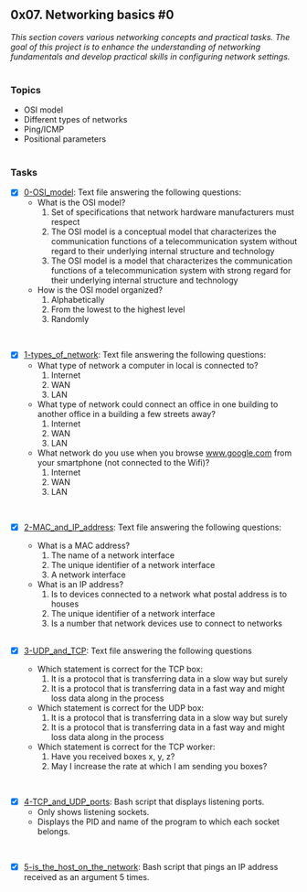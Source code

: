 ## 0x07. Networking basics #0
_This section covers various networking concepts and practical tasks. The goal of this project is to enhance the understanding of networking fundamentals and develop practical skills in configuring network settings._
<br><br>

### Topics
- OSI model
- Different types of networks
- Ping/ICMP
- Positional parameters
<br><br>

### Tasks
- [x] [0-OSI_model](./0-OSI_model): Text file answering the following questions:
    * What is the OSI model?
      1. Set of specifications that network hardware manufacturers must respect
      2. The OSI model is a conceptual model that characterizes the communication functions of a telecommunication system without regard to their underlying internal structure and technology
      3. The OSI model is a model that characterizes the communication functions of a telecommunication system with strong regard for their underlying internal structure and technology
    * How is the OSI model organized?
      1. Alphabetically
      2. From the lowest to the highest level
      3. Randomly
<br>

- [x] [1-types_of_network](./1-types_of_network): Text file answering the following questions:
    * What type of network a computer in local is connected to?
      1. Internet
      2. WAN
      3. LAN   
    * What type of network could connect an office in one building to another office in a building a few streets away?
      1. Internet
      2. WAN
      3. LAN
    * What network do you use when you browse www.google.com from your smartphone (not connected to the Wifi)?
      1. Internet
      2. WAN
      3. LAN
 <br>
 
- [x] [2-MAC_and_IP_address](./2-MAC_and_IP_address): Text file answering the following questions:
    * What is a MAC address?
      1. The name of a network interface
      2. The unique identifier of a network interface
      3. A network interface
    * What is an IP address?
      1. Is to devices connected to a network what postal address is to houses
      2. The unique identifier of a network interface
      3. Is a number that network devices use to connect to networks
  <br>
  
- [x] [3-UDP_and_TCP](./3-UDP_and_TCP): Text file answering the following questions
    * Which statement is correct for the TCP box:
      1. It is a protocol that is transferring data in a slow way but surely
      2. It is a protocol that is transferring data in a fast way and might loss data along in the process
    * Which statement is correct for the UDP box:
      1. It is a protocol that is transferring data in a slow way but surely
      2. It is a protocol that is transferring data in a fast way and might loss data along in the process
    * Which statement is correct for the TCP worker:
      1. Have you received boxes x, y, z?
      2. May I increase the rate at which I am sending you boxes?
 <br>
 
- [x] [4-TCP_and_UDP_ports](./4-TCP_and_UDP_ports): Bash script that displays listening ports.
    * Only shows listening sockets.
    * Displays the PID and name of the program to which each socket belongs.
 <br>
 
- [x] [5-is_the_host_on_the_network](./5-is_the_host_on_the_network): Bash script that pings an IP address received as an argument 5 times.
